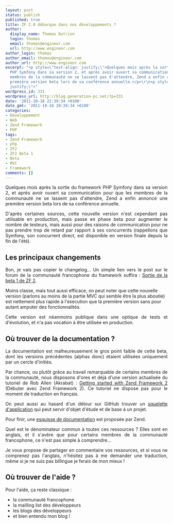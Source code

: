 ```yaml
---
layout: post
status: publish
published: true
title: ZF 2.0 débarque dans nos développements ?
author:
  display_name: Thomas Dutrion
  login: thomas
  email: thomas@engineor.com
  url: http://www.engineor.com
author_login: thomas
author_email: thomas@engineor.com
author_url: http://www.engineor.com
excerpt: "<p style=\"text-align: justify;\">Quelques mois après la sortie du framework
  PHP Symfony dans sa version 2, et après avoir ouvert sa communication pour que les
  membres de la communauté ne se lassent pas d'attendre, Zend a enfin annoncé une
  première version beta lors de sa conférence annuelle.</p>\r\n<p style=\"text-align:
  justify;\">"
wordpress_id: 331
wordpress_url: http://blog.generation-pc.net/?p=331
date: '2011-10-18 22:39:34 +0100'
date_gmt: '2011-10-18 20:39:34 +0100'
categories:
- Développement
- Web
- Zend Framework
- PHP
tags:
- Zend Framework
- php
- ZF2
- ZF2 Beta 1
- Beta
- MVC
- Framework
comments: []
---
```

<p style="text-align: justify;">Quelques mois après la sortie du framework PHP Symfony dans sa version 2, et après avoir ouvert sa communication pour que les membres de la communauté ne se lassent pas d'attendre, Zend a enfin annoncé une première version beta lors de sa conférence annuelle.</p>
<p style="text-align: justify;"><a id="more"></a><a id="more-331"></a></p>
<p style="text-align: justify;">D'après certaines sources, cette nouvelle version n'est cependant pas utilisable en production, mais passe en phase beta pour augmenter le nombre de testeurs, mais aussi pour des raisons de communication pour ne pas prendre trop de retard par rapport à ses concurrents (rappellons que Symfony, son concurrent direct, est disponible en version finale depuis la fin de l'été).</p>
<h2>Les principaux changements</h2>
<p style="text-align: justify;">Bon, je vais pas copier le changelog... Un simple lien vers le post sur le forum de la communauté francophone du framework suffira : <a href="http://www.z-f.fr/forum/viewtopic.php?id=7025">Sortie de la beta 1 de ZF 2</a>.</p>
<p>Moins classe, mais tout aussi efficace, on peut noter que cette nouvelle version (parlons au moins de la partie MVC qui semble être la plus aboutie) est nettement plus rapide à l'execution que la première version sans pour autant amputer des fonctionnalités.</p>
<p style="text-align: justify;">Cette version est néanmoins publique dans une optique de tests et d'évolution, et n'a pas vocation à être utilisée en production.</p>
<h2>Où trouver de la documentation ?</h2>
<p style="text-align: justify;">La documentation est malheureusement le gros point faible de cette beta, dont les versions précédentes (alphas donc) étaient utilisées uniquement par un cercle d'initiés.</p>
<p style="text-align: justify;">Par chance, ou plutôt grâce au travail remarquable de certains membres de la communauté, nous disposons d'ores et déjà d'une version actualisée du tutoriel de Rob Allen (Akrabat) : <a href="http://akrabat.com/getting-started-with-zend-framework-2/">Getting started with Zend Framework 2</a> (Débuter avec Zend Framework 2). Ce tutoriel ne dispose pas pour le moment de traduction en français.</p>
<p style="text-align: justify;">On peut aussi au hasard d'un détour sur GitHub trouver un <a href="https://github.com/EvanDotPro/ZendSkeletonApplication">squelette d'application</a> qui peut servir d'objet d'étude et de base à un projet.</p>
<p style="text-align: justify;">Pour finir, une <a href="http://packages.zendframework.com/docs/latest/manual/en/">esquisse de documentation</a> est proposée par Zend.</p>
<p style="text-align: justify;">Quel est le dénominateur commun à toutes ces ressources ? Elles sont en anglais, et il s'avère que pour certains membres de la communauté francophone, ce n'est pas simple à comprendre...</p>
<p style="text-align: justify;">Je vous propose de partager en commentaire vos ressources, et si vous ne comprenez pas l'anglais, n'hésitez pas à me demander une traduction, même si je ne suis pas billingue je ferais de mon mieux !</p>
<h2>Où trouver de l'aide ?</h2>
<p style="text-align: justify;">Pour l'aide, ça reste classique :</p>
<ul>
<li>la communauté francophone</li>
<li>la mailling list des développeurs</li>
<li>les blogs des développeurs</li>
<li>et bien entendu mon blog !</li>
</ul>
